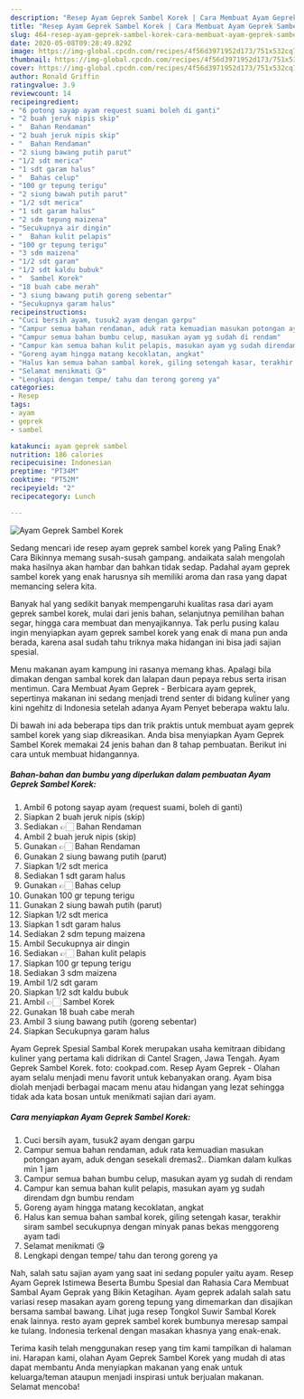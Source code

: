 ```yaml
---
description: "Resep Ayam Geprek Sambel Korek | Cara Membuat Ayam Geprek Sambel Korek Yang Enak Dan Mudah"
title: "Resep Ayam Geprek Sambel Korek | Cara Membuat Ayam Geprek Sambel Korek Yang Enak Dan Mudah"
slug: 464-resep-ayam-geprek-sambel-korek-cara-membuat-ayam-geprek-sambel-korek-yang-enak-dan-mudah
date: 2020-05-08T09:28:49.829Z
image: https://img-global.cpcdn.com/recipes/4f56d3971952d173/751x532cq70/ayam-geprek-sambel-korek-foto-resep-utama.jpg
thumbnail: https://img-global.cpcdn.com/recipes/4f56d3971952d173/751x532cq70/ayam-geprek-sambel-korek-foto-resep-utama.jpg
cover: https://img-global.cpcdn.com/recipes/4f56d3971952d173/751x532cq70/ayam-geprek-sambel-korek-foto-resep-utama.jpg
author: Ronald Griffin
ratingvalue: 3.9
reviewcount: 14
recipeingredient:
- "6 potong sayap ayam request suami boleh di ganti"
- "2 buah jeruk nipis skip"
- "  Bahan Rendaman"
- "2 buah jeruk nipis skip"
- "  Bahan Rendaman"
- "2 siung bawang putih parut"
- "1/2 sdt merica"
- "1 sdt garam halus"
- "  Bahas celup"
- "100 gr tepung terigu"
- "2 siung bawah putih parut"
- "1/2 sdt merica"
- "1 sdt garam halus"
- "2 sdm tepung maizena"
- "Secukupnya air dingin"
- "  Bahan kulit pelapis"
- "100 gr tepung terigu"
- "3 sdm maizena"
- "1/2 sdt garam"
- "1/2 sdt kaldu bubuk"
- "  Sambel Korek"
- "18 buah cabe merah"
- "3 siung bawang putih goreng sebentar"
- "Secukupnya garam halus"
recipeinstructions:
- "Cuci bersih ayam, tusuk2 ayam dengan garpu"
- "Campur semua bahan rendaman, aduk rata kemuadian masukan potongan ayam, aduk dengan sesekali dremas2.. Diamkan dalam kulkas min 1 jam"
- "Campur semua bahan bumbu celup, masukan ayam yg sudah di rendam"
- "Campur kan semua bahan kulit pelapis, masukan ayam yg sudah direndam dgn bumbu rendam"
- "Goreng ayam hingga matang kecoklatan, angkat"
- "Halus kan semua bahan sambal korek, giling setengah kasar, terakhir siram sambel secukupnya dengan minyak panas bekas menggoreng ayam tadi"
- "Selamat menikmati 😘"
- "Lengkapi dengan tempe/ tahu dan terong goreng ya"
categories:
- Resep
tags:
- ayam
- geprek
- sambel

katakunci: ayam geprek sambel 
nutrition: 186 calories
recipecuisine: Indonesian
preptime: "PT34M"
cooktime: "PT52M"
recipeyield: "2"
recipecategory: Lunch

---
```



![Ayam Geprek Sambel Korek](https://img-global.cpcdn.com/recipes/4f56d3971952d173/751x532cq70/ayam-geprek-sambel-korek-foto-resep-utama.jpg)

Sedang mencari ide resep ayam geprek sambel korek yang Paling Enak? Cara Bikinnya memang susah-susah gampang. andaikata salah mengolah maka hasilnya akan hambar dan bahkan tidak sedap. Padahal ayam geprek sambel korek yang enak harusnya sih memiliki aroma dan rasa yang dapat memancing selera kita.

Banyak hal yang sedikit banyak mempengaruhi kualitas rasa dari ayam geprek sambel korek, mulai dari jenis bahan, selanjutnya pemilihan bahan segar, hingga cara membuat dan menyajikannya. Tak perlu pusing kalau ingin menyiapkan ayam geprek sambel korek yang enak di mana pun anda berada, karena asal sudah tahu triknya maka hidangan ini bisa jadi sajian spesial.

Menu makanan ayam kampung ini rasanya memang khas. Apalagi bila dimakan dengan sambal korek dan lalapan daun pepaya rebus serta irisan mentimun. Cara Membuat Ayam Geprek - Berbicara ayam geprek, sepertinya makanan ini sedang menjadi trend senter di bidang kuliner yang kini ngehitz di Indonesia setelah adanya Ayam Penyet beberapa waktu lalu.


Di bawah ini ada beberapa tips dan trik praktis untuk membuat ayam geprek sambel korek yang siap dikreasikan. Anda bisa menyiapkan Ayam Geprek Sambel Korek memakai 24 jenis bahan dan 8 tahap pembuatan. Berikut ini cara untuk membuat hidangannya.

<!--inarticleads1-->

##### Bahan-bahan dan bumbu yang diperlukan dalam pembuatan Ayam Geprek Sambel Korek:

1. Ambil 6 potong sayap ayam (request suami, boleh di ganti)
1. Siapkan 2 buah jeruk nipis (skip)
1. Sediakan  👉🏻 Bahan Rendaman
1. Ambil 2 buah jeruk nipis (skip)
1. Gunakan  👉🏻 Bahan Rendaman
1. Gunakan 2 siung bawang putih (parut)
1. Siapkan 1/2 sdt merica
1. Sediakan 1 sdt garam halus
1. Gunakan  👉🏻 Bahas celup
1. Gunakan 100 gr tepung terigu
1. Gunakan 2 siung bawah putih (parut)
1. Siapkan 1/2 sdt merica
1. Siapkan 1 sdt garam halus
1. Sediakan 2 sdm tepung maizena
1. Ambil Secukupnya air dingin
1. Sediakan  👉🏻 Bahan kulit pelapis
1. Siapkan 100 gr tepung terigu
1. Sediakan 3 sdm maizena
1. Ambil 1/2 sdt garam
1. Siapkan 1/2 sdt kaldu bubuk
1. Ambil  👉🏻 Sambel Korek
1. Gunakan 18 buah cabe merah
1. Ambil 3 siung bawang putih (goreng sebentar)
1. Siapkan Secukupnya garam halus


Ayam Geprek Spesial Sambal Korek merupakan usaha kemitraan dibidang kuliner yang pertama kali didrikan di Cantel Sragen, Jawa Tengah. Ayam Geprek Sambel Korek. foto: cookpad.com. Resep Ayam Geprek - Olahan ayam selalu menjadi menu favorit untuk kebanyakan orang. Ayam bisa diolah menjadi berbagai macam menu atau hidangan yang lezat sehingga tidak ada kata bosan untuk menikmati sajian dari ayam. 

<!--inarticleads2-->

##### Cara menyiapkan Ayam Geprek Sambel Korek:

1. Cuci bersih ayam, tusuk2 ayam dengan garpu
1. Campur semua bahan rendaman, aduk rata kemuadian masukan potongan ayam, aduk dengan sesekali dremas2.. Diamkan dalam kulkas min 1 jam
1. Campur semua bahan bumbu celup, masukan ayam yg sudah di rendam
1. Campur kan semua bahan kulit pelapis, masukan ayam yg sudah direndam dgn bumbu rendam
1. Goreng ayam hingga matang kecoklatan, angkat
1. Halus kan semua bahan sambal korek, giling setengah kasar, terakhir siram sambel secukupnya dengan minyak panas bekas menggoreng ayam tadi
1. Selamat menikmati 😘
1. Lengkapi dengan tempe/ tahu dan terong goreng ya


Nah, salah satu sajian ayam yang saat ini sedang populer yaitu ayam. Resep Ayam Geprek Istimewa Beserta Bumbu Spesial dan Rahasia Cara Membuat Sambal Ayam Geprak yang Bikin Ketagihan. Ayam geprek adalah salah satu variasi resep masakan ayam goreng tepung yang dimemarkan dan disajikan bersama sambal bawang. Lihat juga resep Tongkol Suwir Sambal Korek enak lainnya. resto ayam geprek sambel korek bumbunya meresap sampai ke tulang. Indonesia terkenal dengan masakan khasnya yang enak-enak. 

Terima kasih telah menggunakan resep yang tim kami tampilkan di halaman ini. Harapan kami, olahan Ayam Geprek Sambel Korek yang mudah di atas dapat membantu Anda menyiapkan makanan yang enak untuk keluarga/teman ataupun menjadi inspirasi untuk berjualan makanan. Selamat mencoba!
